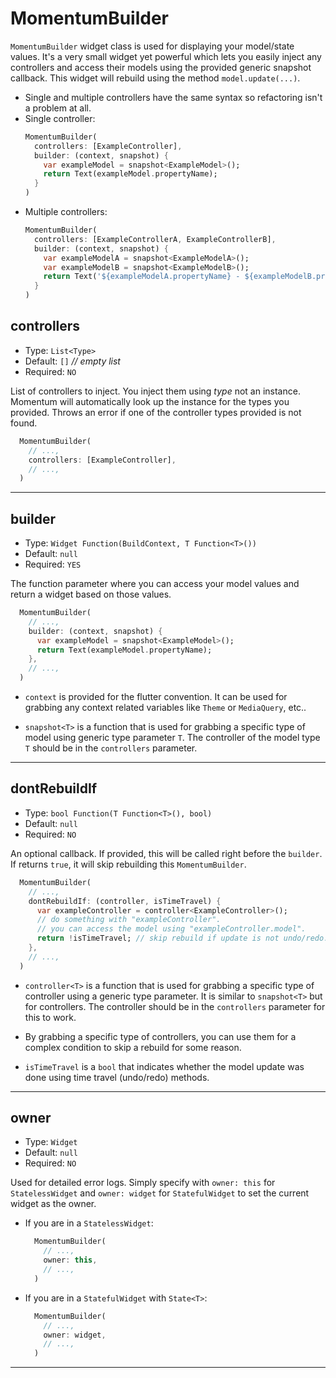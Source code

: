 # MomentumBuilder
`MomentumBuilder` widget class is used for displaying your model/state values. It's a very small widget yet powerful which lets you easily inject any controllers and access their models using the provided generic snapshot callback. This widget will rebuild using the method `model.update(...)`.
- Single and multiple controllers have the same syntax so refactoring isn't a problem at all.
- Single controller:
  ```dart
  MomentumBuilder(
    controllers: [ExampleController],
    builder: (context, snapshot) {
      var exampleModel = snapshot<ExampleModel>();
      return Text(exampleModel.propertyName);
    }
  )
  ```
- Multiple controllers:
  ```dart
  MomentumBuilder(
    controllers: [ExampleControllerA, ExampleControllerB],
    builder: (context, snapshot) {
      var exampleModelA = snapshot<ExampleModelA>();
      var exampleModelB = snapshot<ExampleModelB>();
      return Text('${exampleModelA.propertyName} - ${exampleModelB.propertyName}');
    }
  )
  ```

## controllers
- Type: `List<Type>`
- Default: `[]` *// empty list*
- Required: `NO`

List of controllers to inject. You inject them using *type* not an instance. Momentum will automatically look up the instance for the types you provided. Throws an error if one of the controller types provided is not found.
  ```dart
    MomentumBuilder(
      // ...,
      controllers: [ExampleController],
      // ...,
    )
  ```

<hr>

## builder
- Type: `Widget Function(BuildContext, T Function<T>())`
- Default: `null`
- Required: `YES`

The function parameter where you can access your model values and return a widget based on those values.
```dart
  MomentumBuilder(
    // ...,
    builder: (context, snapshot) {
      var exampleModel = snapshot<ExampleModel>();
      return Text(exampleModel.propertyName);
    },
    // ...,
  )
```
  - `context` is provided for the flutter convention. It can be used for grabbing any context related variables like `Theme` or `MediaQuery`, etc..

  - `snapshot<T>` is a function that is used for grabbing a specific type of model using generic type parameter `T`. The controller of the model type `T` should be in the `controllers` parameter.

<hr>

## dontRebuildIf
- Type: `bool Function(T Function<T>(), bool)`
- Default: `null`
- Required: `NO`

An optional callback. If provided, this will be called right before the `builder`. If returns `true`, it will skip rebuilding this `MomentumBuilder`.
```dart
  MomentumBuilder(
    // ...,
    dontRebuildIf: (controller, isTimeTravel) {
      var exampleController = controller<ExampleController>();
      // do something with "exampleController".
      // you can access the model using "exampleController.model".
      return !isTimeTravel; // skip rebuild if update is not undo/redo.
    },
    // ...,
  )
```
  - `controller<T>` is a function that is used for grabbing a specific type of controller using a generic type parameter. It is similar to `snapshot<T>` but for controllers. The controller should be in the `controllers` parameter for this to work.

  - By grabbing a specific type of controllers, you can use them for a complex condition to skip a rebuild for some reason.

  - `isTimeTravel` is a `bool` that indicates whether the model update was done using time travel (undo/redo) methods.

<hr>

## owner
- Type: `Widget`
- Default: `null`
- Required: `NO`

Used for detailed error logs. Simply specify with `owner: this` for `StatelessWidget` and `owner: widget` for `StatefulWidget` to set the current widget as the owner.
  - If you are in a `StatelessWidget`:
    ```dart
      MomentumBuilder(
        // ...,
        owner: this,
        // ...,
      )
    ```
  - If you are in a `StatefulWidget` with `State<T>`:
    ```dart
      MomentumBuilder(
        // ...,
        owner: widget,
        // ...,
      )
    ```

<hr>
